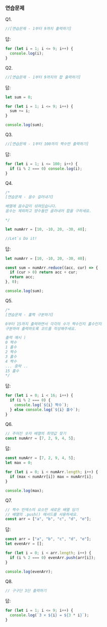 ### 연습문제

Q1.

```jsx
//[연습문제 - 1부터 9까지 출력하기]
```

답:

```jsx
for (let i = 1; i <= 9; i++) {
  console.log(i);
}
```

Q2.

```jsx
//[연습문제 - 1부터 9까지의 합 출력하기]
```

답:

```jsx
let sum = 0;

for (let i = 1; i <= 9; i++) {
  sum += i;
}

console.log(sum);
```

Q3.

```jsx
//[연습문제 - 1부터 100까지 짝수만 출력하기]
```

답:

```jsx
for (let i = 1; i <= 100; i++) {
  if (i % 2 === 0) console.log(i);
}
```

Q4.

```jsx
/*
[연습문제 - 음수 걸러내기]

배열에 음수값이 섞여있습니다. 
음수는 제외하고 양수들만 골라내어 합을 구하세요.

*/

let numArr = [10, -10, 20, -30, 40];

//Let`s Do it!
```

답:

```jsx
let numArr = [10, -10, 20, -30, 40];

const sum = numArr.reduce((acc, cur) => {
  if (cur > 0) return acc + cur;
  return acc;
}, 0);

console.log(sum);
```

Q5.

```jsx
/*
[연습문제 - 홀짝 구분하기]

0부터 15까지 출력하면서 각각의 수가 짝수인지 홀수인지
구분하여 출력하도록 코드를 작성해주세요.

출력 예시 ) 
0 짝수 
1 홀수
2 짝수
3 홀수
4 짝수
... 중략 .. 
15 홀수
*/
```

답:

```jsx
for (let i = 0; i < 16; i++) {
  if (i % 2 === 0) {
    console.log(`${i} 짝수`);
  } else console.log(`${i} 홀수`);
}
```

Q6.

```jsx
// 주어진 숫자 배열의 최댓값 찾기
const numArr = [7, 2, 9, 4, 5];
```

답:

```jsx
const numArr = [7, 2, 9, 4, 5];
let max = 0;

for (let i = 0; i < numArr.length; i++) {
  if (max < numArr[i]) max = numArr[i];
}

console.log(max);
```

Q7.

```jsx
// 짝수 인덱스의 요소만 새로운 배열 담기
// 배열의 .push() 메서드를 사용하세요.
const arr = ["a", "b", "c", "d", "e"];
```

답:

```jsx
const arr = ["a", "b", "c", "d", "e"];
let evenArr = [];

for (let i = 0; i < arr.length; i++) {
  if (i % 2 === 0) evenArr.push(arr[i]);
}

console.log(evenArr);
```

Q8.

```jsx
// 구구단 3단 출력하기
```

답:

```jsx
for (let i = 1; i <= 9; i++) {
  console.log(`3 × ${i} = ${3 * i}`);
}
```
